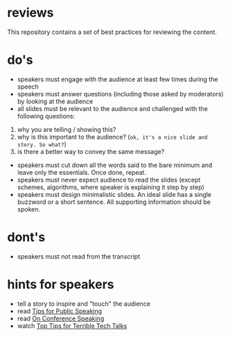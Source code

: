 # reviews

This repository contains a set of best practices for reviewing the content.

# do's

* speakers must engage with the audience at least few times during the speech
* speakers must answer questions (including those asked by moderators) by looking at the audience
* all slides must be relevant to the audience and challenged with the following questions:

1) why you are telling / showing this? 
2) why is this important to the audience? (`ok, it's a nice slide and story. So what?`)
3) is there a better way to convey the same message?

* speakers must cut down all the words said to the bare minimum and leave only the essentials. Once done, repeat.
* speakers must never expect audience to read the slides (except schemes, algorithms, where speaker is explaining it step by step)
* speakers must design minimalistic slides. An ideal slide has a single buzzword or a short sentence. All supporting information should be spoken.

# dont's 

* speakers must not read from the transcript

# hints for speakers
* tell a story to inspire and "touch" the audience
* read [Tips for Public Speaking](http://speaking.io)
* read [On Conference Speaking](https://hynek.me/articles/speaking/)
* watch [Top Tips for Terrible Tech Talks](https://www.youtube.com/watch?v=osVpqz10UP8)
